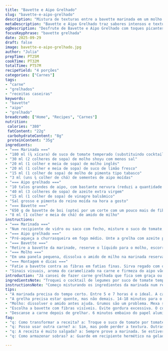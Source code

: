 ```yaml
---
title: "Bavette e Aipo Grelhado"
slug: "bavette-e-aipo-grelhado"
description: "Mistura de texturas entre a bavette marinada em um molho potente e o aipo grelhado, crocante mas ainda firme. O toque ácido do vinagre balsâmico no aipo corta a gordura da carne, enquanto a marinada com um leve toque picante movimenta o paladar. Trocar molho de tomate triturado pelo cocktail de legumes traz mais frescor e umami, equilibra sem pesar. Marinada longa para amaciar a carne e desenvolver sabores no boi sem perder aquela mordida característica da bavette. Grelhar o aipo com carinho, para não perder o frescor, mantendo a crocância e o perfume defumado do carvão. Receita que aprimorei testando tempos para não passar do ponto nem na carne nem no aipo."
metaDescription: "Bavette e Aipo Grelhado traz sabores intensos e texturas marcantes. Ideal para surpreender à mesa."
ogDescription: "Desfrute de Bavette e Aipo Grelhado com toques picantes e defumados. Sabor e técnica para o seu paladar."
focusKeyphrase: "bavette grelhada"
date: 2025-09-29
draft: false
image: bavette-e-aipo-grelhado.jpg
author: "Julia"
prepTime: PT25M
cookTime: PT32M
totalTime: PT57M
recipeYield: "4 porções"
categories: ["Carnes"]
tags:
- "carne"
- "grelhados"
- "receitas caseiras"
keywords:
- "bavette"
- "aipo"
- "grelhado"
breadcrumb: ["Home", "Recipes", "Carnes"]
nutrition: 
 calories: "380"
 fatContent: "22g"
 carbohydrateContent: "8g"
 proteinContent: "35g"
ingredients:
- "=== Marinada ==="
- "180 ml (¾ xícara) de suco de tomate temperado (substituindo cocktail de legumes para mais frescor)"
- "30 ml (2 colheres de sopa) de molho shoyu com menos sal"
- "20 ml (1 colher e meia de sopa) de molho inglês"
- "20 ml (1 colher e meia de sopa) de suco de limão fresco"
- "15 ml (1 colher de sopa) de molho de pimenta tipo tabasco"
- "3 ml (uns ¾ colher de chá) de sementes de aipo moídas"
- "=== Aipo grelhado ==="
- "10 talos grandes de aipo, com bastante nervura (reduzi a quantidade para equilibrar)"
- "40 ml (3 colheres de sopa) de azeite extra virgem"
- "15 ml (1 colher de sopa) de vinagre balsâmico"
- "Sal grosso e pimenta do reino moída na hora a gosto"
- "=== Bavette ==="
- "650 g de bavette de boi (optei por um corte com um pouco mais de fibra para textura)"
- "8 ml (1 colher e meia de chá) de amido de milho"
instructions:
- "=== Marinada ==="
- "Num recipiente de vidro ou saco com fecho, misture o suco de tomate, shoyu, molho inglês, limão, tabasco e sementes de aipo. Aumentei o molho inglês e o limão pra dar mais mordida na marinada. Se quiser, pode substituir o suco por tomates frescos batidos, dá outra vida. Coloque a bavette, envolva bem. Cubra ou feche, leve à geladeira por 5 a 7 horas, virando umas duas vezes. Não deixe mais que 8h pra não fica ácido demais."
- "=== Aipo grelhado ==="
- "Pré-aqueça a churrasqueira em fogo médio. Unte a grelha com azeite para não grudar. Misture o azeite com balsâmico, sal e pimenta, passe nos talos de aipo, esfregando para entrar bem. Grelhe com calma, uns 14-18 minutos, virando de vez em quando até o aipo amolecer mas manter crocância - se quebrar demais perde o interessante. O cheiro de carvão e o som da grelha ligada vão te dar o ponto. Tire do fogo e mantenha aquecido sem empilhar para o vapor não amolecer demais."
- "=== Bavette ==="
- "Retire a bavette da marinade, reserve o líquido para o molho, escorra bem para grelhar direto na grelha quente. Suba temperatura para alta. Grelhe por 3 minutos de cada lado para mal passada, ajustando se quiser mais ao ponto; a bavette deve estar tostada do lado de fora mas macia e rosada dentro. Depois de grelhar, deixe descansar por uns 6 minutos sob papel alumínio, assim os sucos se redistribuem e evita suco perdido na hora de cortar."
- "=== Molho ==="
- "Em uma panela pequena, dissolva o amido de milho na marinada reservada (aumentei um pouco o amido para garantir firmeza no molho). Leve ao fogo e deixe ferver, mexendo sempre até engrossar, +/- 2 minutos. Ajuste sal e pimenta se precisar. Se o molho ficar azedo demais, uma pitada de açúcar equilibra rapidinho."
- "=== Montagem e dicas ==="
- "Fatie a bavette contra as fibras em fatias finas. Sirva regado com o molho brilhante e acompanhe dos talos de aipo grelhados ainda quentinhos. Pra variar, pode trocar o aipo por palmito pupunha na grelha, porém perde aquela crocância inconfundível. Para se prevenir contra marinada muito salgada, sempre prove antes de colocar a carne e ajuste com água ou suco de frutas."
- "Sinais visuais, aroma do caramelizado na carne e firmeza do aipo vão te dizer quando parar. Experiência manda respeitar esses detalhes, não o relógio."
introduction: "Já cansei de fazer carne grelhada que fica sem graça ou dura demais. A bavette aqui, marinada longamente num molho com toques defumados e picantes, ganha sabor mas mantém aquele toque firme e suculento que adoro. O segredo sempre foi ajustar o tempo da marinada e do descanso da carne para ela não ficar seca. Grelhar o aipo dá aquele contraste de textura e um aroma quase defumado - nada a ver com o tradicional cozido. Descobri que o vinagre balsâmico no aipo dá aquele toque gourmet que surpreende a quem espera uma carne qualquer com legumes no prato. É prática, cheia de sabor e com técnica indígena no paladar. "
ingredientsNote: "Troquei o cocktail de legumes por suco de tomate temperado para garantir frescor e reduzir o excesso de sódio. Usei molho inglês em maior quantidade para acentuar o sabor umami e um leve toque acidificado do limão. No aipo, cortando menos talos, evito desperdício e ajusto a proporção para 4 pessoas. O amido de milho para engrossar molho deixei um pouco mais para dar corpo sem perder a leveza. Se não tiver churrasqueira, pode usar frigideira de ferro com carvão por baixo ou forno com grill. Atenção para a qualidade da carne, escolha um corte com fibras visíveis e sem excesso de gordura para equilibrar a com o molho."
instructionsNote: "Começo misturando os ingredientes da marinada num recipiente que facilita virar a carne para impregnar os sabores. O ponto de marinada está entre 5 e 7 horas para não exagerar no ácido. Grelhar o aipo requer paciência e paciência: ele deve ficar só al dente, nunca mole. Se a grelha estiver muito quente, queima fácil; muito baixa, perde aquele ar defumado. A bavette pede esse descanso para os sucos internos se distribuir, senão corta e escorre tudo. Fazer o molho com o amido dissolvido antes evita grumos. Fique atento na fervura para não engrossar demais. Servir imediatamente é ponto chave para não perder textura e temperatura do prato."
tips:
- "A marinada precisa do tempo certo. Entre 5 e 7 horas é o ideal. A carne absorve o sabor sem ficar ácida. Testei tempos. Menos é risco."
- "A grelha precisa estar quente, mas não demais. 14-18 minutos para o aipo. Ele deve ficar crocante. Se amolecer, perde tudo. Utilize um pincel."
- "Molho: dissolver o amido antes ajuda. Grumos são um problema. Mexa sempre enquanto ferve. Se ficar muito ácido, açúcar resolve. Mas cuidado."
- "Escolha a bavette com fibras visíveis. Evite gordura excessiva. O corte certo faz a diferença. Dicas de olho na textura e aroma durante o preparo."
- "Descanse a carne depois de grelhar. 6 minutos embaixo do papel alumínio. É crucial. Sucos se redistribuem. Se cortar antes, perde suculência."
faq:
- "q: Como transformar a receita? a: Troque o suco de tomate por tomates frescos batidos. Traz frescor. Mas deve ajustar os temperos. Aspecto muda."
- "q: Posso usar outra carne? a: Sim, mas pode perder a textura. Outras opções: contrafilé ou picanha. Atenção ao tempo de grelha."
- "q: A receita é muito salgada? a: Sempre prove a marinada. Se estiver salgada, ajuste com água. Frutas servem. Rende melhor."
- "q: Como armazenar sobras? a: Guarde em recipiente hermético na geladeira. Use em 2-3 dias. Reaqueça na grelha para manter a textura."

---
```


